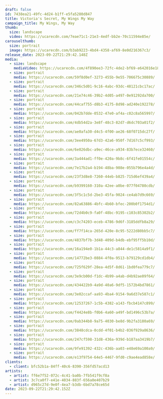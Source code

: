 ```yaml
---
draft: false
id: 7438ea21-49fc-4d24-b1ff-e5fa5280d847
title: Victoria's Secret, My Wings My Way
campaign_title: M﻿y Wings, My Way
thumb:
  size: landscape
  video: https://ucarecdn.com/7eae71c1-21e3-4edf-bb2e-70c11594e85e/
carouselthumb:
  size: portrait
  image: https://ucarecdn.com/b3ab9223-4bd4-4358-af69-8e0d216367c3/
release_date: 2023-09-22T21:29:42.148Z
media:
  - size: landscape
    mediaVideo: https://ucarecdn.com/4f890ee3-72fc-4de2-bf69-e642016e18de/
  - size: portrait
    media: https://ucarecdn.com/59f8d0ef-3273-455b-9e55-706675c30889/
  - size: portrait
    media: https://ucarecdn.com/346c5d01-9c16-4abc-93dc-48121cbc17ac/
  - size: portrait
    media: https://ucarecdn.com/21e74c46-39b2-4d05-a497-0e91292da700/
  - size: portrait
    media: https://ucarecdn.com/44caf755-d8b3-4175-8d98-ad240e192278/
  - size: portrait
    media: https://ucarecdn.com/042b7dde-0532-47e0-af4a-c02c8a565997/
  - size: portrait
    media: https://ucarecdn.com/4db54d2a-3e8f-48c3-82d7-d6dc703a01f2/
  - size: portrait
    media: https://ucarecdn.com/ae0afa30-d4c5-4f00-ae26-68f0715dc27f/
  - size: portrait
    media: https://ucarecdn.com/3ee4950a-67d3-42a6-950f-7d167c5cf993/
  - size: portrait
    media: https://ucarecdn.com/6e026dbc-a9ec-46ce-a934-83b7ece32460/
  - size: portrait
    media: https://ucarecdn.com/3a444ad1-ff0e-420a-9b8c-6f41fe01554c/
  - size: portrait
    media: https://ucarecdn.com/7e17b2a4-b194-48ba-908e-055b796e4a4d/
  - size: portrait
    media: https://ucarecdn.com/23f3d8e8-7260-44eb-b825-715d6ef439a4/
  - size: portrait
    media: https://ucarecdn.com/b9399160-310a-42ee-a0be-077f04780cdb/
  - size: portrait
    media: https://ucarecdn.com/3f5c1c5d-2be3-45fa-9024-ce4ab7d9c669/
  - size: portrait
    media: https://ucarecdn.com/82a63886-4bfc-4b60-bfec-200b0f1754d1/
  - size: portrait
    media: https://ucarecdn.com/72d4b0c9-fa0f-48bc-9195-c103c85302b2/
  - size: portrait
    media: https://ucarecdn.com/c3c74203-eceb-4786-9d6f-3185ddfb8a29/
  - size: portrait
    media: https://ucarecdn.com/ff7f14ca-265d-420e-8c95-5222d80bb5c7/
  - size: portrait
    media: https://ucarecdn.com/4837bf7b-3d48-409d-b4db-ebf95ff5b10d/
  - size: portrait
    media: https://ucarecdn.com/16a194e0-1b1a-44c3-a844-de1c5814a9f1/
  - size: portrait
    media: https://ucarecdn.com/14772be3-0884-4f0a-9513-b79129cd1db4/
  - size: portrait
    media: https://ucarecdn.com/725f629f-28ea-4d5f-8d61-1bd0fea779c7/
  - size: portrait
    media: https://ucarecdn.com/3e9cb00d-f1dc-4b99-a4ab-d4b92ae09f64/
  - size: portrait
    media: https://ucarecdn.com/434422b9-4a9d-40a6-9df5-1572b4bd7861/
  - size: portrait
    media: https://ucarecdn.com/3e02ccaf-aa93-4ba4-9154-9a6d37e587c1/
  - size: portrait
    media: https://ucarecdn.com/12537267-1c5b-4382-a143-fbcb4147c899/
  - size: portrait
    media: https://ucarecdn.com/f4424e8b-f0b6-4a60-a49f-bd1496c53b7a/
  - size: portrait
    media: https://ucarecdn.com/0ab344b8-9a75-4030-be8d-9b2fa3180a69/
  - size: portrait
    media: https://ucarecdn.com/3848cdca-0cdd-4f01-b4b2-036f929a8636/
  - size: portrait
    media: https://ucarecdn.com/247cf598-31d8-436a-939d-b187aa3419b7/
  - size: portrait
    media: https://ucarecdn.com/9fe91392-432c-436b-aa03-e48e69a100a9/
  - size: portrait
    media: https://ucarecdn.com/e13f9754-64e5-4467-9fd0-c9ae4ead858e/
clients:
  - client: bfc52b1a-84ff-40c6-8390-356fd57acd13
artists:
  - artist: ff6e7f52-072c-4c41-ba0b-7fb541f9cf8a
  - artist: 3c7ca0f7-e41e-4034-883f-656a0e407b29
  - artist: d965c27d-9e0f-4ea7-b3db-6bd7a78ce65d
date: 2023-09-22T21:29:42.152Z
---
```

